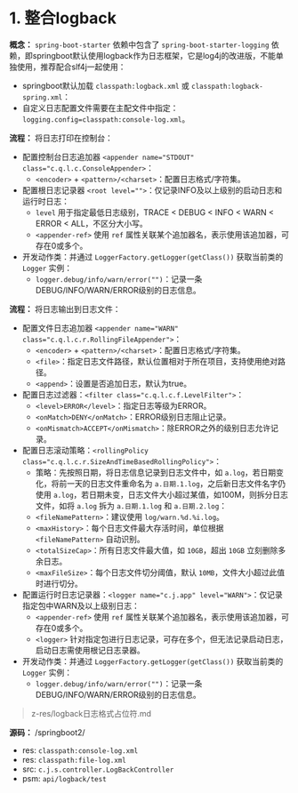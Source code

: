 # 1. 整合logback

**概念：** `spring-boot-starter` 依赖中包含了 `spring-boot-starter-logging` 依赖，即springboot默认使用logback作为日志框架，它是log4j的改进版，不能单独使用，推荐配合slf4j一起使用：
- springboot默认加载 `classpath:logback.xml` 或 `classpath:logback-spring.xml`：
- 自定义日志配置文件需要在主配文件中指定：`logging.config=classpath:console-log.xml`。

**流程：** 将日志打印在控制台：
- 配置控制台日志追加器 `<appender name="STDOUT" class="c.q.l.c.ConsoleAppender>`：
    - `<encoder>` + `<pattern>/<charset>`：配置日志格式/字符集。
- 配置根日志记录器 `<root level="">`：仅记录INFO及以上级别的启动日志和运行时日志：
    - `level` 用于指定最低日志级别，TRACE < DEBUG < INFO < WARN < ERROR < ALL，不区分大小写。
    - `<appender-ref>` 使用 `ref` 属性关联某个追加器名，表示使用该追加器，可存在0或多个。
- 开发动作类：并通过 `LoggerFactory.getLogger(getClass())` 获取当前类的 `Logger` 实例：
    - `logger.debug/info/warn/error("")`：记录一条DEBUG/INFO/WARN/ERROR级别的日志信息。

**流程：** 将日志输出到日志文件：
- 配置文件日志追加器 `<appender name="WARN" class="c.q.l.c.r.RollingFileAppender">`：
    - `<encoder>` + `<pattern>/<charset>`：配置日志格式/字符集。
    - `<file>`：指定日志文件路径，默认位置相对于所在项目，支持使用绝对路径。
    - `<append>`：设置是否追加日志，默认为true。
- 配置日志过滤器：`<filter class="c.q.l.c.f.LevelFilter">`：
    - `<level>ERROR</level>`：指定日志等级为ERROR。
    - `<onMatch>DENY</onMatch>`：ERROR级别日志阻止记录。
    - `<onMismatch>ACCEPT</onMismatch>`：除ERROR之外的级别日志允许记录。
- 配置日志滚动策略：`<rollingPolicy class="c.q.l.c.r.SizeAndTimeBasedRollingPolicy">`：
    - 策略：先按照日期，将日志信息记录到日志文件中，如 `a.log`，若日期变化，将前一天的日志文件重命名为 `a.日期.1.log`，之后新日志文件名字仍使用 `a.log`，若日期未变，日志文件大小超过某值，如100M，则拆分日志文件，如将 `a.log` 拆为 `a.日期.1.log` 和 `a.日期.2.log`：
    - `<fileNamePattern>`：建议使用 `log/warn.%d.%i.log`。
    - `<maxHistory>`：每个日志文件最大存活时间，单位根据 `<fileNamePattern>` 自动识别。
    - `<totalSizeCap>`：所有日志文件最大值，如 `10GB`，超出 `10GB` 立刻删除多余日志。
    - `<maxFileSize>`：每个日志文件切分阈值，默认 `10MB`，文件大小超过此值时进行切分。
- 配置运行时日志记录器：`<logger name="c.j.app" level="WARN">`：仅记录指定包中WARN及以上级别日志：
    - `<appender-ref>` 使用 `ref` 属性关联某个追加器名，表示使用该追加器，可存在0或多个。
    - `<logger>` 针对指定包进行日志记录，可存在多个，但无法记录启动日志，启动日志需使用根记日志录器。
- 开发动作类：并通过 `LoggerFactory.getLogger(getClass())` 获取当前类的 `Logger` 实例：
    - `logger.debug/info/warn/error("")`：记录一条DEBUG/INFO/WARN/ERROR级别的日志信息。

> z-res/logback日志格式占位符.md

**源码：** /springboot2/
- res: `classpath:console-log.xml`
- res: `classpath:file-log.xml`
- src: `c.j.s.controller.LogBackController`
- psm: `api/logback/test`